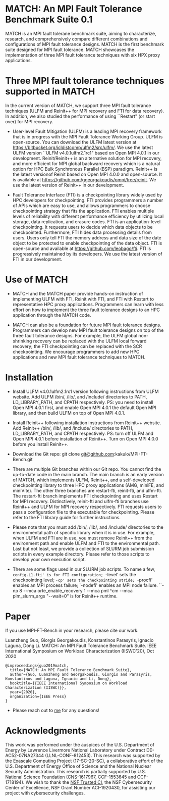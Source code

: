 # MATCH: An MPI Fault Tolerance Benchmark Suite 0.1
MATCH is an MPI fault tolerane benchmark suite, aiming to characterize, research, and comprehensively compare different combinations and configurations of MPI fault tolerance designs. MATCH is the first benchmark suite designed for MPI fault tolerance. MATCH showcases the implementation of three MPI fault tolerance techniques with six HPX proxy applications. 

# Three MPI fault tolerance techniques supported in MATCH
In the current version of MATCH, we support three MPI fault tolerance techniques (ULFM and Reinit++ for MPI recovery and FTI for data recovery). In addition, we also studied the performance of using ``Restart" (or start over) for MPI recovery.

- User-level Fault Mitigation (ULFM) is a leading MPI recovery framework that is in progress with the MPI Fault Tolerance Working Group. ULFM is open-source. You can download the ULFM latest version at https://bitbucket.org/icldistcomp/ulfm2/src/ulfm/. We use the latest ULFM version ``ULFM v4.0.1ulfm2.1rc1" based on Open MPI 4.0.1 in our development. Reinit/Reinit++ is an alternative solution for MPI recovery, and more efficient for MPI global backward recovery which is a natural option for HPC Bulk Synchronous Parallel (BSP) paradigm. Reinit++ is the latest versionof Reinit based on Open MPI 4.0.0 and open-source. It is available at https://github.com/ggeorgakoudis/ompi/tree/reinit. We use the latest version of Reinit++ in our development. 

- Fault Tolerance Interface (FTI) is a checkpointing library widely used by HPC developers for checkpointing. FTI provides programmers a number of APIs which are easy to use, and allows programmers to choose checkpointing strategy that fits the application. FTI enables multiple levels of reliability with different performance efficiency by utilizing local storage, data replication, and erasure codes. FTI is an application-level checkpointing. It requests users to decide which data objects to be checkpointed. Furthermore, FTI hides data processing details from users. Users only tell FTI the memory address and data size of the date object to be protected to enable checkpointing of the data object. FTI is open-source and available at https://github.com/leobago/fti. FTI is progressively maintained by its developers. We use the latest version of FTI in our development. 

# Use of MATCH
- MATCH and the MATCH paper provide hands-on instruction of implementing ULFM with FTI, Reinit with FTI, and FTI with Restart to representative HPC proxy applications. Programmers can learn with less effort on how to implement the three fault tolerance designs to an HPC application through the MATCH code. 

- MATCH can also be a foundation for future MPI fault tolerance designs. Programmers can develop new MPI fault tolerance designs on top of the three fault tolerance designs. For example, the ULFM global non-shrinking recovery can be replaced with the ULFM local forward recovery; the FTI checkpointing can be replaced with the SCR checkpointing. We encourage programmers to add new HPC applications and new MPI fault tolerance techniques to MATCH.

# Installation
- Install ULFM v4.0.1ulfm2.1rc1 version following instructions from ULFM website. Add ULFM /bin/, /lib/, and /include/ directories to PATH, LD\_LIBRARY\_PATH, and CPATH respectively. PS: you need to install Open MPI 4.0.1 first, and enable Open MPI 4.0.1 the default Open MPI library, and then build ULFM on top of Open MPI 4.0.1.

- Install Reinit++ following installation instructions from Reinit++ website. Add Reinit++ /bin/, /lib/, and /include/ directories to PATH, LD\_LIBRARY\_PATH, and CPATH respectively. PS: turn off ULFM and Open MPI 4.0.1 before installation of Reinit++. Turn on Open MPI 4.0.0 before you install Reinit++. 

- Download the Git repo: git clone git@github.com:kakulo/MPI-FT-Bench.git

- There are multiple Git branches within our Git repo. You cannot find the up-to-date code in the main branch. The main branch is an early version of MATCH, which implements ULFM, Reinit++, and a self-developed checkpointing library to three HPC proxy applications (AMG, miniFE, and miniVite). The other three branches are restart-fti, reinit-fti, and ulfm-fti. The restart-fti branch implements FTI checkpointing and uses Restart for MPI recovery. Distinctively, reinit-fti and ulfm-fti branches use Reinit++ and ULFM for MPI recovery respectively. FTI requests users to pass a configuration file to the executable for checkpointing. Please refer to the FTI library guide for further instructions.

- Please note that you must add /bin/, /lib/, and /include/ directories to the environmental path of specific library when it is in use. For example, when ULFM and FTI are in use, you must remove Reinit++ from the environment path and enable ULFM and FTI to the environmental path. Last but not least, we provide a collection of SLURM job submission scripts in every example directory. Please refer to those scripts to develop your own execution script.  

- There are some flags used in our SLURM job scripts. To name a few, `config.L1.fti' is for FTI configuration; `-level' sets the checkpointing level; `-cp' sets the checkpointing stride; `-procfi' enables an MPI process failure; `-nodefi' enables an MPI node failure. ``-np 8 --mca orte_enable_recovery 1 --mca pml ^cm --mca plm_slurm_args "--wait=0" is for Reinit++ runtime.  

# Paper
If you use MPI-FT-Bench in your research, please cite our work.

Luanzheng Guo, Giorgis Georgakoudis, Konstantinos Parasyris, Ignacio Laguna, Dong Li. MATCH: An MPI Fault Tolerance Benchmark Suite. IEEE International Symposium on Workload Characterization (IISWC'20), Oct 2020


```
@inproceedings{guo2019match,
  title={MATCH: An MPI Fault Tolerance Benchmark Suite},
  author={Guo, Luanzheng and Georgakoudis, Giorgis and Parasyris, Konstantinos and Laguna, Ignacio and Li, Dong},
  booktitle={{IEEE International Symposium on Workload Characterization (IISWC)}},
  year={2020},
  organization={IEEE Press}
}
```

- Please reach out to [me](www.luanzhengguo.com) for any questions!

# Acknowledgments 
This work was performed under the auspices of the U.S. Department of Energy by Lawrence Livermore National Laboratory under Contract DE-AC52-07NA27344 (LLNL-CONF-812453). This research was supported by the Exascale Computing Project (17-SC-20-SC), a collaborative effort of the U.S. Department of Energy Office of Science and the National Nuclear Security Administration. This research is partially supported by U.S. National Science Foundation (CNS-1617967, CCF-1553645 and CCF-1718194). We wish to thank the [NSF Trusted CI](https://www.trustedci.org), the NSF Cybersecurity Center of Excellence, NSF Grant Number ACI-1920430, for assisting our project with cybersecurity challenges.
